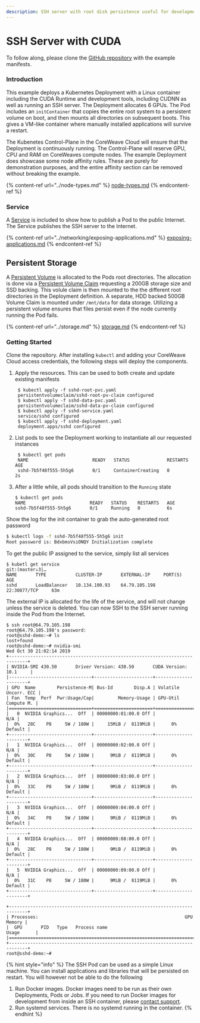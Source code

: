 ```yaml
---
description: SSH server with root disk persistence useful for development and testing
---
```


# SSH Server with CUDA

To follow along, please clone the [GitHub repository](https://github.com/coreweave/kubernetes-cloud/tree/master/cuda-ssh) with the example manifests.

### Introduction

This example deploys a Kubernetes Deployment with a Linux container including the CUDA Runtime and development tools, including CUDNN as well as running an SSH server. The Deployment allocates 6 GPUs. The Pod includes an `initContainer` that copies the entire root system to a persistent volume on boot, and then mounts all directories on subsequent boots. This gives a VM-like container where manually installed applications will survive a restart.

The Kubenetes Control-Plane in the CoreWeave Cloud will ensure that the Deployment is continuously running. The Control-Plane will reserve GPU, CPU and RAM on CoreWeaves compute nodes. The example Deployment does showcase some node affinity rules. These are purely for demonstration purposes, and the entire affinity section can be removed without breaking the example.

{% content-ref url="../node-types.md" %}
[node-types.md](../node-types.md)
{% endcontent-ref %}

### Service

A [Service](https://kubernetes.io/docs/concepts/services-networking/service/) is included to show how to publish a Pod to the public Internet. The Service publishes the SSH server to the Internet.

{% content-ref url="../networking/exposing-applications.md" %}
[exposing-applications.md](../networking/exposing-applications.md)
{% endcontent-ref %}

## Persistent Storage

A [Persistent Volume](https://kubernetes.io/docs/concepts/storage/persistent-volumes/) is allocated to the Pods root directories. The allocation is done via a [Persistent Volume Claim](https://github.com/atlantic-crypto/kubernetes-cloud-examples/blob/master/cuda-ssh/sshd-pvc.yaml) requesting a 200GB storage size and SSD backing. This volule claim is then mounted to the the different root directories in the Deployment definition. A separate, HDD backed 500GB Volume Claim is mounted under `/mnt/data` for data storage. Utilizing a persistent volume ensures that files persist even if the node currently running the Pod fails.

{% content-ref url="../storage.md" %}
[storage.md](../storage.md)
{% endcontent-ref %}

### Getting Started

Clone the repository. After installing `kubectl` and adding your CoreWeave Cloud access credentials, the following steps will deploy the components.

1.  Apply the resources. This can be used to both create and update existing manifests

    ```
     $ kubectl apply -f sshd-root-pvc.yaml
     persistentvolumeclaim/sshd-root-pv-claim configured
     $ kubectl apply -f sshd-data-pvc.yaml
     persistentvolumeclaim/sshd-data-pv-claim configured
     $ kubectl apply -f sshd-service.yaml
     service/sshd configured
     $ kubectl apply -f sshd-deployment.yaml
     deployment.apps/sshd configured
    ```
2.  List pods to see the Deployment working to instantiate all our requested instances

    ```
     $ kubectl get pods
     NAME                        READY   STATUS              RESTARTS   AGE
     sshd-7b5f48f555-5h5g6       0/1     ContainerCreating   0          2s
    ```
3.  After a little while, all pods should transition to the `Running` state

    ```
    $ kubectl get pods
    NAME                        READY   STATUS    RESTARTS   AGE
    sshd-7b5f48f555-5h5g6       0/1     Running   0          6s
    ```

Show the log for the init container to grab the auto-generated root password

```bash
$ kubectl logs -f sshd-7b5f48f555-5h5g6 init
Root password is: BdxbmsVsiONQY Initialization complete
```

To get the public IP assigned to the service, simply list all services

```
$ kubetl get service                                                                                                                                                                                                                               git:(master↓3|…
NAME       TYPE           CLUSTER-IP       EXTERNAL-IP     PORT(S)          AGE
sshd       LoadBalancer   10.134.100.93    64.79.105.198   22:30877/TCP     63m
```

The external IP is allocated for the life of the service, and will not change unless the service is deleted. You can now SSH to the SSH server running inside the Pod from the Internet.

```
$ ssh root@64.79.105.198
root@64.79.105.198's password:
root@sshd-demo:~# ls
lost+found
root@sshd-demo:~# nvidia-smi
Wed Oct 30 21:02:14 2019
+-----------------------------------------------------------------------------+
| NVIDIA-SMI 430.50       Driver Version: 430.50       CUDA Version: 10.1     |
|-------------------------------+----------------------+----------------------+
| GPU  Name        Persistence-M| Bus-Id        Disp.A | Volatile Uncorr. ECC |
| Fan  Temp  Perf  Pwr:Usage/Cap|         Memory-Usage | GPU-Util  Compute M. |
|===============================+======================+======================|
|   0  NVIDIA Graphics...  Off  | 00000000:01:00.0 Off |                  N/A |
|  0%   28C    P8     5W / 180W |     15MiB /  8119MiB |      0%      Default |
+-------------------------------+----------------------+----------------------+
|   1  NVIDIA Graphics...  Off  | 00000000:02:00.0 Off |                  N/A |
|  0%   30C    P8     5W / 180W |      9MiB /  8119MiB |      0%      Default |
+-------------------------------+----------------------+----------------------+
|   2  NVIDIA Graphics...  Off  | 00000000:03:00.0 Off |                  N/A |
|  0%   33C    P8     5W / 180W |      9MiB /  8119MiB |      0%      Default |
+-------------------------------+----------------------+----------------------+
|   3  NVIDIA Graphics...  Off  | 00000000:04:00.0 Off |                  N/A |
|  0%   34C    P8     5W / 180W |      9MiB /  8119MiB |      0%      Default |
+-------------------------------+----------------------+----------------------+
|   4  NVIDIA Graphics...  Off  | 00000000:08:00.0 Off |                  N/A |
|  0%   28C    P8     5W / 180W |      9MiB /  8119MiB |      0%      Default |
+-------------------------------+----------------------+----------------------+
|   5  NVIDIA Graphics...  Off  | 00000000:09:00.0 Off |                  N/A |
|  0%   31C    P8     5W / 180W |      9MiB /  8119MiB |      0%      Default |
+-------------------------------+----------------------+----------------------+

+-----------------------------------------------------------------------------+
| Processes:                                                       GPU Memory |
|  GPU       PID   Type   Process name                             Usage      |
|=============================================================================|
+-----------------------------------------------------------------------------+
root@sshd-demo:~#
```

{% hint style="info" %}
The SSH Pod can be used as a simple Linux machine. You can install applications and libraries that will be persisted on restart. You will however not be able to do the following

1. Run Docker images. Docker images need to be run as their own Deployments, Pods or Jobs. If you need to run Docker images for development from inside an SSH container, please [contact support](mailto:support@coreweave.com).
2. Run systemd services. There is no systemd running in the container.
{% endhint %}
